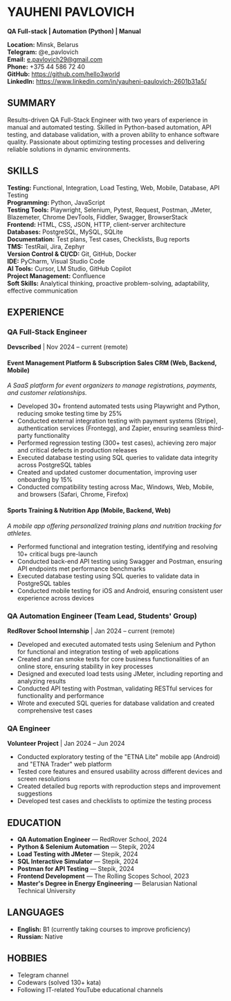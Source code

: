 # YAUHENI PAVLOVICH
**QA Full-stack | Automation (Python) | Manual**

**Location:** Minsk, Belarus  
**Telegram:** @e_pavlovich  
**Email:** e.pavlovich29@gmail.com   
**Phone:** +375 44 586 72 40  
**GitHub:** https://github.com/hello3world  
**LinkedIn:** https://www.linkedin.com/in/yauheni-paulovich-2601b31a5/

## SUMMARY
Results-driven QA Full-Stack Engineer with two years of experience in manual and automated testing. Skilled in Python-based automation, API testing, and database validation, with a proven ability to enhance software quality.
Passionate about optimizing testing processes and delivering reliable solutions in dynamic environments.

## SKILLS

**Testing:** Functional, Integration, Load Testing, Web, Mobile, Database, API Testing  
**Programming:** Python, JavaScript  
**Testing Tools:** Playwright, Selenium, Pytest, Request, Postman, JMeter, Blazemeter, Chrome DevTools, Fiddler, Swagger, BrowserStack  
**Frontend:** HTML, CSS, JSON, HTTP, client-server architecture  
**Databases:** PostgreSQL, MySQL, SQLite  
**Documentation:** Test plans, Test cases, Checklists, Bug reports  
**TMS:** TestRail, Jira, Zephyr  
**Version Control & CI/CD:** Git, GitHub, Docker  
**IDE:** PyCharm, Visual Studio Code  
**AI Tools:** Cursor, LM Studio, GitHub Copilot  
**Project Management:** Confluence  
**Soft Skills:** Analytical thinking, proactive problem-solving, adaptability, effective communication

## EXPERIENCE

### QA Full-Stack Engineer
**Devscribed** | Nov 2024 – current (remote)

#### Event Management Platform & Subscription Sales CRM (Web, Backend, Mobile)
*A SaaS platform for event organizers to manage registrations, payments, and customer relationships.*

- Developed 30+ frontend automated tests using Playwright and Python, reducing smoke testing time by 25%
- Conducted external integration testing with payment systems (Stripe), authentication services (Frontegg), and Zapier, ensuring seamless third-party functionality
- Performed regression testing (300+ test cases), achieving zero major and critical defects in production releases
- Executed database testing using SQL queries to validate data integrity across PostgreSQL tables
- Created and updated customer documentation, improving user onboarding by 15%
- Conducted compatibility testing across Mac, Windows, Web, Mobile, and browsers (Safari, Chrome, Firefox)

#### Sports Training & Nutrition App (Mobile, Backend, Web)
*A mobile app offering personalized training plans and nutrition tracking for athletes.*

- Performed functional and integration testing, identifying and resolving 10+ critical bugs pre-launch
- Conducted back-end API testing using Swagger and Postman, ensuring API endpoints met performance benchmarks
- Executed database testing using SQL queries to validate data in PostgreSQL tables
- Conducted mobile testing for iOS and Android, ensuring consistent user experience across devices

### QA Automation Engineer (Team Lead, Students' Group)
**RedRover School Internship** | Jan 2024 – current (remote)

- Developed and executed automated tests using Selenium and Python for functional and integration testing of web applications
- Created and ran smoke tests for core business functionalities of an online store, ensuring stability in key processes
- Designed and executed load tests using JMeter, including reporting and analyzing results
- Conducted API testing with Postman, validating RESTful services for functionality and performance
- Wrote and executed SQL queries for database validation and created comprehensive test cases

### QA Engineer
**Volunteer Project** | Jan 2024 – Jun 2024

- Conducted exploratory testing of the "ETNA Lite" mobile app (Android) and "ETNA Trader" web platform
- Tested core features and ensured usability across different devices and screen resolutions
- Created detailed bug reports with reproduction steps and improvement suggestions
- Developed test cases and checklists to optimize the testing process

## EDUCATION
- **QA Automation Engineer** — RedRover School, 2024
- **Python & Selenium Automation** — Stepik, 2024
- **Load Testing with JMeter** — Stepik, 2024
- **SQL Interactive Simulator** — Stepik, 2024
- **Postman for API Testing** — Stepik, 2024
- **Frontend Development** — The Rolling Scopes School, 2023
- **Master's Degree in Energy Engineering** — Belarusian National Technical University

## LANGUAGES
- **English:** B1 (currently taking courses to improve proficiency)
- **Russian:** Native

## HOBBIES
- Telegram channel
- Codewars (solved 130+ kata)
- Following IT-related YouTube educational channels
